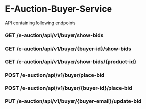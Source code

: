 # E-Auction-Buyer-Service

API containing following endpoints

### GET /e-auction/api/v1/buyer/show-bids

### GET /e-auction/api/v1/buyer/{buyer-id}/show-bids

### GET /e-auction/api/v1/buyer/show-bids/{product-id}

### POST /e-auction/api/v1/buyer/place-bid

### POST /e-auction/api/v1/buyer/{buyer-id}/place-bid

### PUT /e-auction/api/v1/buyer/{buyer-email}/update-bid
